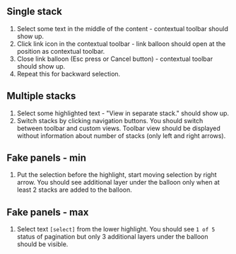 ## Single stack

1. Select some text in the middle of the content - contextual toolbar should show up.
2. Click link icon in the contextual toolbar - link balloon should open at the position as contextual toolbar.
3. Close link balloon (Esc press or Cancel button) - contextual toolbar should show up.
4. Repeat this for backward selection.

## Multiple stacks

1. Select some highlighted text - "View in separate stack." should show up.
2. Switch stacks by clicking navigation buttons. You should switch between toolbar and custom views. Toolbar view should be displayed without information about number of stacks (only left and right arrows).

## Fake panels - min

1. Put the selection before the highlight, start moving selection by right arrow. You should see additional layer under the balloon only when at least 2 stacks are added to the balloon.

## Fake panels - max

1. Select text `[select]` from the lower highlight. You should see `1 of 5` status of pagination but only 3 additional layers under the balloon should be visible.
